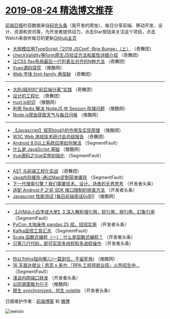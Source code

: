 # [2019-08-24 精选博文推荐](http://hao.caibaojian.com/date/2019/08/24)

[前端日报](http://caibaojian.com/c/news)栏目数据来自[码农头条](http://hao.caibaojian.com/)（我开发的爬虫），每日分享前端、移动开发、设计、资源和资讯等，为开发者提供动力，点击Star按钮来关注这个项目，点击Watch来收听每日的更新[Github主页](https://github.com/kujian/frontendDaily)
* [大规模应用TypeScript「2019 JSConf -Brie Bunge」（上）](http://hao.caibaojian.com/121537.html) （奇舞团）
* [checkValidity等form原生JS验证方法和属性详细介绍](http://hao.caibaojian.com/121862.html) （奇舞团）
* [让CSS flex布局最后一行列表左对齐的N种方法](http://hao.caibaojian.com/122556.html) （奇舞团）
* [Vuex源码探究](http://hao.caibaojian.com/122499.html) （推酷网）
* [Web 字体 font-family 再探秘](http://hao.caibaojian.com/122557.html) （奇舞团）

***
* [大BU级别的&quot;前后端分离&quot;实践](http://hao.caibaojian.com/121115.html) （奇舞团）
* [设计的工程化](http://hao.caibaojian.com/122558.html) （奇舞团）
* [nuxt.js初识](http://hao.caibaojian.com/122502.html) （推酷网）
* [利用 Redis 解决 NodeJS 中 Session 存储问题](http://hao.caibaojian.com/122503.html) （推酷网）
* [Node.js爬虫获取天气与每日问候](http://hao.caibaojian.com/122483.html) （推酷网）

***
* [【Javascript】探究bind()的作用及实现原理](http://hao.caibaojian.com/122494.html) （推酷网）
* [W3C Web 游戏技术研讨会总结报告](http://hao.caibaojian.com/122551.html) （奇舞团）
* [Android 8.0以上系统应用如何保活](http://hao.caibaojian.com/122429.html) （SegmentFault）
* [什么是 JavaScript 基础](http://hao.caibaojian.com/122496.html) （推酷网）
* [Vue源码之Vue实例初始化](http://hao.caibaojian.com/122430.html) （SegmentFault）

***
* [AST 与前端工程化实战](http://hao.caibaojian.com/122554.html) （奇舞团）
* [Java内存缓存-通过Map定制简单缓存](http://hao.caibaojian.com/122432.html) （SegmentFault）
* [下一代搜索引擎？我们需要技术、设计、场景的无界思考](http://hao.caibaojian.com/122464.html) （开发者头条）
* [适配 Android P 之非 SDK 接口限制的排查方法](http://hao.caibaojian.com/122443.html) （开发者头条）
* [Javascript 性能测试 [每日前端夜话0xB1]](http://hao.caibaojian.com/122488.html) （推酷网）

***
* [【JVM从小白学成大佬】3.深入解析强引用、软引用、弱引用、幻象引用](http://hao.caibaojian.com/122422.html) （SegmentFault）
* [PyCon 大咖亲传 pandas 25 招，招招实用](http://hao.caibaojian.com/122454.html) （开发者头条）
* [Kafka监控工具汇总](http://hao.caibaojian.com/122433.html) （SegmentFault）
* [Scala 函数式编程（一）：什么是函数式编程？](http://hao.caibaojian.com/122465.html) （开发者头条）
* [只需几行代码，即可实现多线程和多进程操作](http://hao.caibaojian.com/122444.html) （开发者头条）

***
* [你以为this指向哪儿(一篇到位，不留死角)](http://hao.caibaojian.com/122489.html) （推酷网）
* [16 天直达就业 | 思否 x 来也 「RPA 工程师就业班」火热招生中&#8230;](http://hao.caibaojian.com/122423.html) （SegmentFault）
* [浅谈内网端口转发](http://hao.caibaojian.com/122455.html) （开发者头条）
* [以同源策略为引子](http://hao.caibaojian.com/122500.html) （推酷网）
* [既生 synchronized，何生 volatile](http://hao.caibaojian.com/122434.html) （开发者头条）

日报维护作者：[前端博客](http://caibaojian.com/) 和 [微博](http://caibaojian.com/go/weibo)

![weixin](https://user-images.githubusercontent.com/3055447/38468989-651132ac-3b80-11e8-8e6b-15122322a9d7.png)